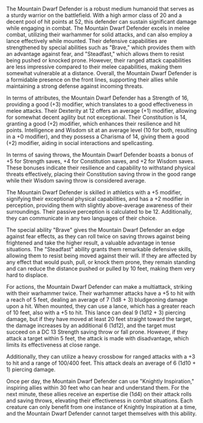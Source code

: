 The Mountain Dwarf Defender is a robust medium humanoid that serves as a sturdy warrior on the battlefield. With a high armor class of 20 and a decent pool of hit points at 52, this defender can sustain significant damage while engaging in combat. The Mountain Dwarf Defender excels in melee combat, utilizing their warhammer for solid attacks, and can also employ a lance effectively while mounted. Their defensive capabilities are strengthened by special abilities such as "Brave," which provides them with an advantage against fear, and "Steadfast," which allows them to resist being pushed or knocked prone. However, their ranged attack capabilities are less impressive compared to their melee capabilities, making them somewhat vulnerable at a distance. Overall, the Mountain Dwarf Defender is a formidable presence on the front lines, supporting their allies while maintaining a strong defense against incoming threats.

In terms of attributes, the Mountain Dwarf Defender has a Strength of 16, providing a good (+3) modifier, which translates to a good effectiveness in melee attacks. Their Dexterity at 12 offers an average (+1) modifier, allowing for somewhat decent agility but not exceptional. Their Constitution is 14, granting a good (+2) modifier, which enhances their resilience and hit points. Intelligence and Wisdom sit at an average level (10 for both, resulting in a +0 modifier), and they possess a Charisma of 14, giving them a good (+2) modifier, aiding in social interactions and spellcasting.

In terms of saving throws, the Mountain Dwarf Defender boasts a bonus of +5 for Strength saves, +4 for Constitution saves, and +2 for Wisdom saves. These bonuses indicate their resilience and capability to withstand physical threats effectively, placing their Constitution saving throw in the good range while their Wisdom saving throw is considered average. 

The Mountain Dwarf Defender is skilled in athletics with a +5 modifier, signifying their exceptional physical capabilities, and has a +2 modifier in perception, providing them with slightly above-average awareness of their surroundings. Their passive perception is calculated to be 12. Additionally, they can communicate in any two languages of their choice.

The special ability "Brave" gives the Mountain Dwarf Defender an edge against fear effects, as they can roll twice on saving throws against being frightened and take the higher result, a valuable advantage in tense situations. The "Steadfast" ability grants them remarkable defensive skills, allowing them to resist being moved against their will. If they are affected by any effect that would push, pull, or knock them prone, they remain standing and can reduce the distance pushed or pulled by 10 feet, making them very hard to displace.

For actions, the Mountain Dwarf Defender can make a multiattack, striking with their warhammer twice. Their warhammer attacks have a +5 to hit with a reach of 5 feet, dealing an average of 7 (1d8 + 3) bludgeoning damage upon a hit. When mounted, they can use a lance, which has a greater reach of 10 feet, also with a +5 to hit. This lance can deal 9 (1d12 + 3) piercing damage, but if they have moved at least 20 feet straight toward the target, the damage increases by an additional 6 (1d12), and the target must succeed on a DC 13 Strength saving throw or fall prone. However, if they attack a target within 5 feet, the attack is made with disadvantage, which limits its effectiveness at close range.

Additionally, they can utilize a heavy crossbow for ranged attacks with a +3 to hit and a range of 100/400 feet. This attack deals an average of 6 (1d10 + 1) piercing damage. 

Once per day, the Mountain Dwarf Defender can use "Knightly Inspiration," inspiring allies within 30 feet who can hear and understand them. For the next minute, these allies receive an expertise die (1d4) on their attack rolls and saving throws, elevating their effectiveness in combat situations. Each creature can only benefit from one instance of Knightly Inspiration at a time, and the Mountain Dwarf Defender cannot target themselves with this ability.
